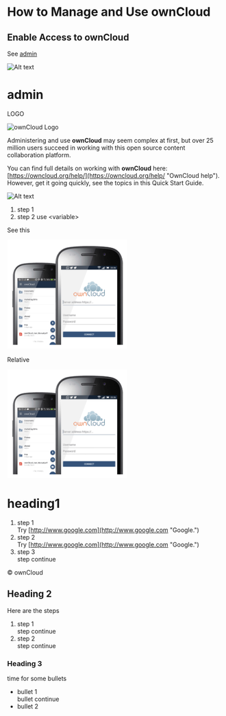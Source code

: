 # How to Manage and Use **ownCloud** #

## Enable Access to ownCloud ##

See [admin](admin)  

![Alt text](C:\Users\19788\Documents\GitHub\own-it-quick\Graphics\logo.jpg "Optional title")

# admin #

LOGO

![ownCloud Logo](C:\Users\19788\Documents\GitHub\ownCloud\Graphics\logo.jpg)  

Administering and use **ownCloud** may seem complex at first, but over 25 million users succeed in working with this open source content collaboration platform.

You can find full details on working with **ownCloud** here: [https://owncloud.org/help/](https://owncloud.org/help/ "OwnCloud help"). However, get it going quickly, see the topics in this Quick Start Guide.


![Alt text](C:\Users\19788\Documents\GitHub\own-it-quick\Graphics\logo.jpg)  
  
1. step 1  
2. step 2 use &lt;variable&gt;  



See this

![Alt text](\Graphics\mobile.png)  



Relative

![Alt text](\Graphics\mobile.png)

# heading1 #
1. step 1  
Try [http://www.google.com](http://www.google.com "Google.")
1. step 2  
Try [http://www.google.com](http://www.google.com "Google.")
1. step 3  
step continue  

&copy; ownCloud
## Heading 2 ##

Here are the steps

1. step 1  
step continue  
1. step 2  
step continue  

### Heading 3 ###
time for some bullets 

- bullet 1  
bullet continue 
- bullet 2